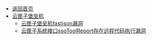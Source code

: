 - [返回首页](/)
- [云匣子堡垒机](云匣子堡垒机/)
  - [云匣子堡垒机fastjson漏洞](云匣子堡垒机/云匣子堡垒机fastjson漏洞.md)
  - [云匣子系统接口ssoToolReport存在远程代码执行漏洞](云匣子堡垒机/云匣子系统接口ssoToolReport存在远程代码执行漏洞.md)
